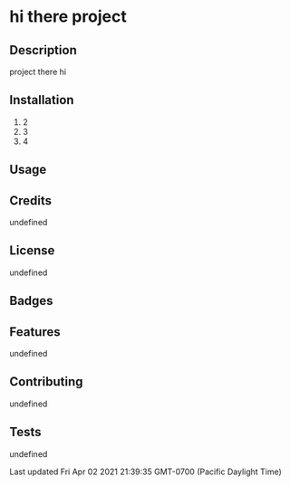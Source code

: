 # hi there project

  ## Description
  project there hi

   

  ## Installation
  1. 2
2. 3
3. 4

  ## Usage
  

  ## Credits
  undefined

  ## License
  undefined

  ## Badges

  ## Features
  undefined

  ## Contributing
  undefined

  ## Tests
  undefined

  Last updated Fri Apr 02 2021 21:39:35 GMT-0700 (Pacific Daylight Time)

